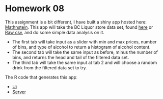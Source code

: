 # Homework 08

This assignment is a bit different, I have built a shiny app hosted here: [Mathnstein](https://mathnstein.shinyapps.io/first_shiny/).
This app will take the BC Liquor store data set, found [here](https://github.com/STAT545-UBC/STAT545-UBC.github.io/blob/master/shiny_supp/2016/bcl-data.csv) or
[Raw csv](https://raw.githubusercontent.com/STAT545-UBC/STAT545-UBC.github.io/master/shiny_supp/2016/bcl-data.csv), and do some simple
data analysis on it.

* The first tab will take input as a slider with min and max prices, number of bins, and type of alcohol to return a histogram of alcohol
content.
* The second tab will take the same input as before, minus the number of bins, and returns the head and tail of the filtered data set.
* The third tab will take the same input at tab 2 and will choose a random drink from the filtered data set to try.

The R code that generates this app:

* [Ui](https://github.com/Mathnstein/STAT545-hw-griffith-cody/blob/master/HW08/First_Shiny/ui.R)
* [Server](https://github.com/Mathnstein/STAT545-hw-griffith-cody/blob/master/HW08/First_Shiny/server.R)
